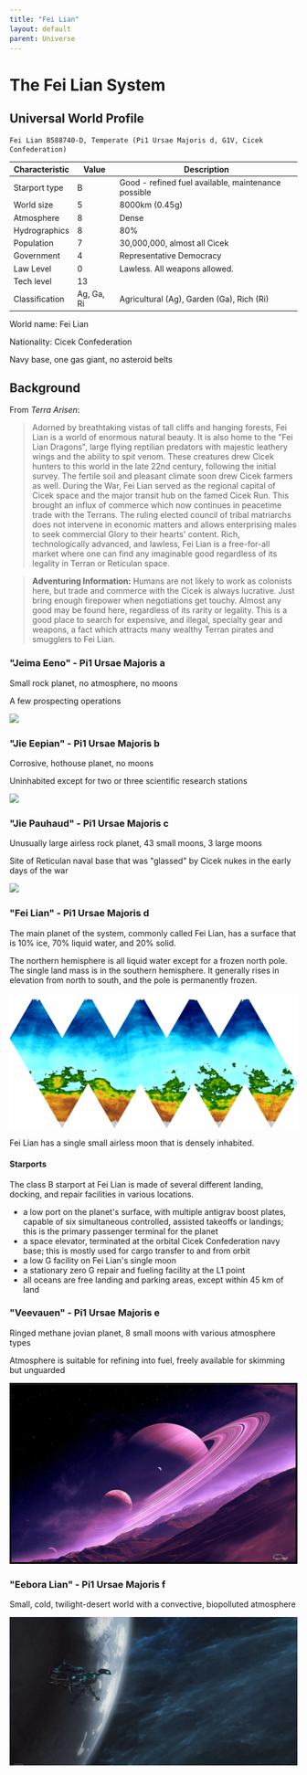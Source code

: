 ```yaml
---
title: "Fei Lian"
layout: default
parent: Universe
---
```


# The Fei Lian System

## Universal World Profile

```
Fei Lian B588740-D, Temperate (Pi1 Ursae Majoris d, G1V, Cicek Confederation)
```


| **Characteristic** | **Value** | **Description** |
|--------------------|-----------|-----------------|
| Starport type      | B         | Good - refined fuel available, maintenance possible |
| World size         | 5         | 8000km (0.45g)  |
| Atmosphere         | 8         | Dense |
| Hydrographics      | 8         | 80% |
| Population         | 7         | 30,000,000, almost all Cicek |
| Government         | 4         | Representative Democracy      |
| Law Level          | 0         | Lawless. All weapons allowed. |
| Tech level         | 13        |                 |
| Classification     | Ag, Ga, Ri    | Agricultural (Ag), Garden (Ga), Rich (Ri) |

World name: Fei Lian

Nationality: Cicek Confederation

Navy base, one gas giant, no asteroid belts


## Background

From *Terra Arisen*:

> Adorned by breathtaking vistas of tall cliffs and hanging forests, Fei Lian is a world of enormous natural beauty. It is also home to the "Fei Lian Dragons", large flying reptilian predators with majestic leathery wings and the ability to spit venom. These creatures drew Cicek hunters to this world in the late 22nd century, following the initial survey. The fertile soil and pleasant climate soon drew Cicek farmers as well. During the War, Fei Lian served as the regional capital of Cicek space and the major transit hub on the famed Cicek Run. This brought an influx of commerce which now continues in peacetime trade with the Terrans. The ruling elected council of tribal matriarchs does not intervene in economic matters and allows enterprising males to seek commercial Glory to their hearts' content. Rich, technologically advanced, and lawless, Fei Lian is a free-for-all market where one can find any imaginable good regardless of its legality in Terran or Reticulan space.

> **Adventuring Information:** Humans are not likely to work as colonists here, but trade and commerce with the Cicek is always lucrative. Just bring enough firepower when negotiations get touchy. Almost any good may be found here, regardless of its rarity or legality. This is a good place to search for expensive, and illegal, specialty gear and weapons, a fact which attracts many wealthy Terran pirates and smugglers to Fei Lian.


### "Jeima Eeno" - Pi1 Ursae Majoris a

Small rock planet, no atmosphere, no moons

A few prospecting operations

![](a.png)


### "Jie Eepian" - Pi1 Ursae Majoris b

Corrosive, hothouse planet, no moons

Uninhabited except for two or three scientific research stations

![](b.png)

### "Jie Pauhaud" - Pi1 Ursae Majoris c

Unusually large airless rock planet, 43 small moons, 3 large moons

Site of Reticulan naval base that was "glassed" by Cicek nukes in the early days of the war

![](c.png)

### "Fei Lian" - Pi1 Ursae Majoris d

The main planet of the system, commonly called Fei Lian, has a surface that is 10% ice, 70% liquid water, and 20% solid.

The northern hemisphere is all liquid water except for a frozen north pole. The single land mass is in the southern hemisphere. It generally rises in elevation from north to south, and the pole is permanently frozen.


![](fei-lian-globe.gif)

Fei Lian has a single small airless moon that is densely inhabited.


#### Starports

The class B starport at Fei Lian is made of several different landing, docking, and repair facilities in various locations.

* a low port on the planet's surface, with multiple antigrav boost plates, capable of six simultaneous controlled, assisted takeoffs or landings; this is the primary passenger terminal for the planet
* a space elevator, terminated at the orbital Cicek Confederation navy base; this is mostly used for cargo transfer to and from orbit
* a low G facility on Fei Lian's single moon
* a stationary zero G repair and fueling facility at the L1 point
* all oceans are free landing and parking areas, except within 45 km of land


### "Veevauen" - Pi1 Ursae Majoris e

Ringed methane jovian planet, 8 small moons with various atmosphere types

Atmosphere is suitable for refining into fuel, freely available for skimming but unguarded

![](e.jpeg)


### "Eebora Lian" - Pi1 Ursae Majoris f

Small, cold, twilight-desert world with a convective, biopolluted atmosphere

![](f.jpeg)
